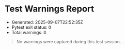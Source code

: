 # Test Warnings Report

- Generated: 2025-09-07T22:52:35Z
- Pytest exit status: 0
- Total warnings: 0

> No warnings were captured during this test session.
